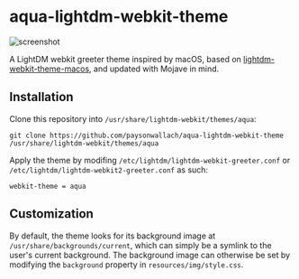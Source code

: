 # aqua-lightdm-webkit-theme

![screenshot](https://raw.githubusercontent.com/paysonwallach/aqua-lightdm-webkit-theme/master/screenshots/aqua-lightdm-webkit-theme.png)

A LightDM webkit greeter theme inspired by macOS, based on [lightdm-webkit-theme-macos](https://github.com/ZoomTen/lightdm-webkit-theme-macos), and updated with Mojave in mind.

## Installation

Clone this repository into `/usr/share/lightdm-webkit/themes/aqua`:

```shell
git clone https://github.com/paysonwallach/aqua-lightdm-webkit-theme /usr/share/lightdm-webkit/themes/aqua
```
Apply the theme by modifing `/etc/lightdm/lightdm-webkit-greeter.conf` or `/etc/lightdm/lightdm-webkit2-greeter.conf` as such:

```shell
webkit-theme = aqua
```

## Customization

By default, the theme looks for its background image at `/usr/share/backgrounds/current`, which can simply be a symlink to the user's current background. The background image can otherwise be set by modifying the `background` property in `resources/img/style.css`.
